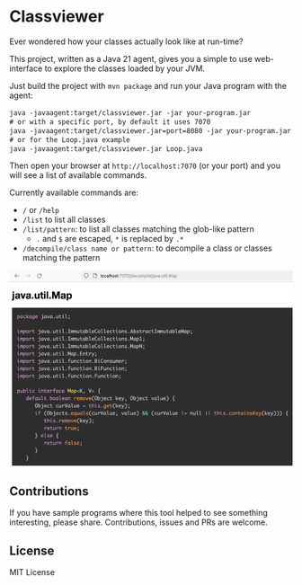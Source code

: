 Classviewer
===========

Ever wondered how your classes actually look like at run-time?

This project, written as a Java 21 agent, gives you a simple to use web-interface 
to explore the classes loaded by your JVM.

Just build the project with `mvn package` and run your Java program with the agent:

```shell
java -javaagent:target/classviewer.jar -jar your-program.jar
# or with a specific port, by default it uses 7070
java -javaagent:target/classviewer.jar=port=8080 -jar your-program.jar
# or for the Loop.java example
java -javaagent:target/classviewer.jar Loop.java
```

Then open your browser at `http://localhost:7070` (or your port) and
you will see a list of available commands.

Currently available commands are:
- `/` or `/help` 
- `/list` to list all classes
- `/list/pattern`: to list all classes matching the glob-like pattern
  - `.` and `$` are escaped, `*` is replaced by `.*`
- `/decompile/class name or pattern`: to decompile a class or classes matching the pattern

![Screenshot of http://localhost:7070/decompile/java.util.Map](img/img.png)

Contributions
-------------
If you have sample programs where this tool helped to see something interesting, please share.
Contributions, issues and PRs are welcome.

License
-------
MIT License